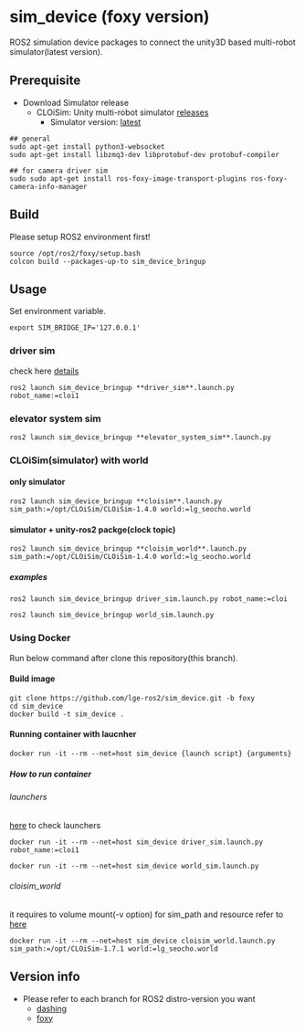 # sim_device (foxy version)

ROS2 simulation device packages to connect the unity3D based multi-robot simulator(latest version).

## Prerequisite

- Download Simulator release
  - CLOiSim: Unity multi-robot simulator [releases](https://github.com/lge-ros2/multi-robot-simulator/releases)
    - Simulator version: [latest](https://github.com/lge-ros2/multi-robot-simulator/releases/latest)

```shell
## general
sudo apt-get install python3-websocket
sudo apt-get install libzmq3-dev libprotobuf-dev protobuf-compiler

## for camera driver sim
sudo sudo apt-get install ros-foxy-image-transport-plugins ros-foxy-camera-info-manager
```

## Build

Please setup ROS2 environment first!

```shell
source /opt/ros2/foxy/setup.bash
colcon build --packages-up-to sim_device_bringup
```

## Usage

Set environment variable.

```shell
export SIM_BRIDGE_IP='127.0.0.1'
```

### driver sim

check here [details](https://github.com/lge-ros2/sim_device/tree/foxy/bringup)

```shell
ros2 launch sim_device_bringup **driver_sim**.launch.py robot_name:=cloi1
```

### elevator system sim

```shell
ros2 launch sim_device_bringup **elevator_system_sim**.launch.py
```

### CLOiSim(simulator) with world

#### only simulator

```shell
ros2 launch sim_device_bringup **cloisim**.launch.py sim_path:=/opt/CLOiSim/CLOiSim-1.4.0 world:=lg_seocho.world
```

#### simulator + unity-ros2 packge(clock topic)

```shell
ros2 launch sim_device_bringup **cloisim_world**.launch.py sim_path:=/opt/CLOiSim/CLOiSim-1.4.0 world:=lg_seocho.world
```

##### examples

```shell
ros2 launch sim_device_bringup driver_sim.launch.py robot_name:=cloi

ros2 launch sim_device_bringup world_sim.launch.py
```

### Using Docker

Run below command after clone this repository(this branch).

#### Build image

```shell
git clone https://github.com/lge-ros2/sim_device.git -b foxy
cd sim_device
docker build -t sim_device .
```

#### Running container with laucnher

```shell
docker run -it --rm --net=host sim_device {launch script} {arguments}
```

##### How to run container

###### launchers

[here](https://github.com/lge-ros2/sim_device/tree/foxy/bringup/launch) to check launchers

```shell
docker run -it --rm --net=host sim_device driver_sim.launch.py robot_name:=cloi1

docker run -it --rm --net=host sim_device world_sim.launch.py
```

###### cloisim_world

it requires to volume mount(-v option) for sim_path and resource
refer to [here](https://github.com/lge-ros2/cloisim/tree/master/Docker)

```shell
docker run -it --rm --net=host sim_device cloisim_world.launch.py sim_path:=/opt/CLOiSim-1.7.1 world:=lg_seocho.world
```

## Version info

- Please refer to each branch for ROS2 distro-version you want
  - [dashing](https://github.com/lge-ros2/sim_device/tree/dashing)
  - [foxy](https://github.com/lge-ros2/sim_device/tree/foxy)
